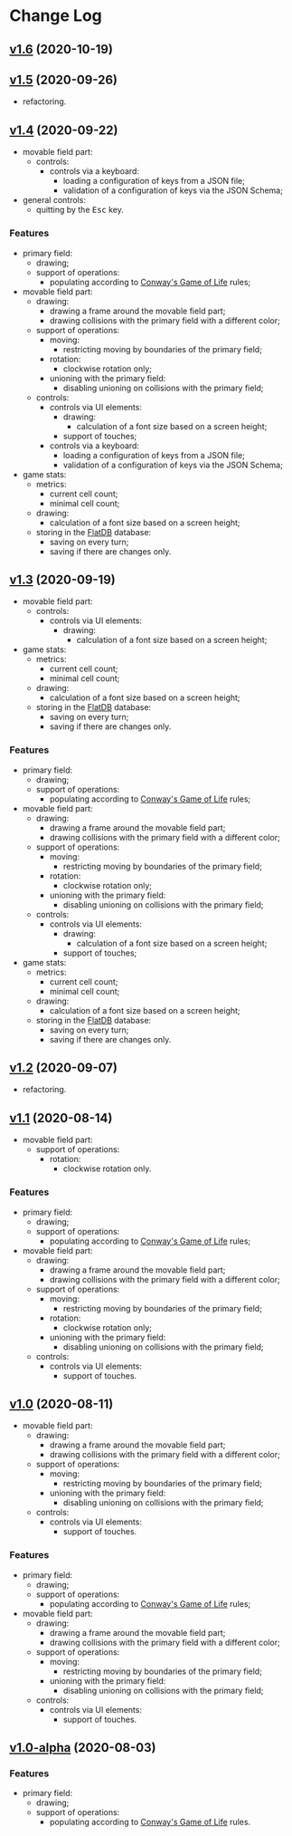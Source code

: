 # Change Log

## [v1.6](https://github.com/thewizardplusplus/biohazard/tree/v1.6) (2020-10-19)

## [v1.5](https://github.com/thewizardplusplus/biohazard/tree/v1.5) (2020-09-26)

- refactoring.

## [v1.4](https://github.com/thewizardplusplus/biohazard/tree/v1.4) (2020-09-22)

- movable field part:
  - controls:
    - controls via a keyboard:
      - loading a configuration of keys from a JSON file;
      - validation of a configuration of keys via the JSON Schema;
- general controls:
  - quitting by the <kbd>Esc</kbd> key.

### Features

- primary field:
  - drawing;
  - support of operations:
    - populating according to [Conway's Game of Life](https://en.wikipedia.org/wiki/Conway's_Game_of_Life) rules;
- movable field part:
  - drawing:
    - drawing a frame around the movable field part;
    - drawing collisions with the primary field with a different color;
  - support of operations:
    - moving:
      - restricting moving by boundaries of the primary field;
    - rotation:
      - clockwise rotation only;
    - unioning with the primary field:
      - disabling unioning on collisions with the primary field;
  - controls:
    - controls via UI elements:
      - drawing:
        - calculation of a font size based on a screen height;
      - support of touches;
    - controls via a keyboard:
      - loading a configuration of keys from a JSON file;
      - validation of a configuration of keys via the JSON Schema;
- game stats:
  - metrics:
    - current cell count;
    - minimal cell count;
  - drawing:
    - calculation of a font size based on a screen height;
  - storing in the [FlatDB](https://github.com/uleelx/FlatDB) database:
    - saving on every turn;
    - saving if there are changes only.

## [v1.3](https://github.com/thewizardplusplus/biohazard/tree/v1.3) (2020-09-19)

- movable field part:
  - controls:
    - controls via UI elements:
      - drawing:
        - calculation of a font size based on a screen height;
- game stats:
  - metrics:
    - current cell count;
    - minimal cell count;
  - drawing:
    - calculation of a font size based on a screen height;
  - storing in the [FlatDB](https://github.com/uleelx/FlatDB) database:
    - saving on every turn;
    - saving if there are changes only.

### Features

- primary field:
  - drawing;
  - support of operations:
    - populating according to [Conway's Game of Life](https://en.wikipedia.org/wiki/Conway's_Game_of_Life) rules;
- movable field part:
  - drawing:
    - drawing a frame around the movable field part;
    - drawing collisions with the primary field with a different color;
  - support of operations:
    - moving:
      - restricting moving by boundaries of the primary field;
    - rotation:
      - clockwise rotation only;
    - unioning with the primary field:
      - disabling unioning on collisions with the primary field;
  - controls:
    - controls via UI elements:
      - drawing:
        - calculation of a font size based on a screen height;
      - support of touches;
- game stats:
  - metrics:
    - current cell count;
    - minimal cell count;
  - drawing:
    - calculation of a font size based on a screen height;
  - storing in the [FlatDB](https://github.com/uleelx/FlatDB) database:
    - saving on every turn;
    - saving if there are changes only.

## [v1.2](https://github.com/thewizardplusplus/biohazard/tree/v1.2) (2020-09-07)

- refactoring.

## [v1.1](https://github.com/thewizardplusplus/biohazard/tree/v1.1) (2020-08-14)

- movable field part:
  - support of operations:
    - rotation:
      - clockwise rotation only.

### Features

- primary field:
  - drawing;
  - support of operations:
    - populating according to [Conway's Game of Life](https://en.wikipedia.org/wiki/Conway's_Game_of_Life) rules;
- movable field part:
  - drawing:
    - drawing a frame around the movable field part;
    - drawing collisions with the primary field with a different color;
  - support of operations:
    - moving:
      - restricting moving by boundaries of the primary field;
    - rotation:
      - clockwise rotation only;
    - unioning with the primary field:
      - disabling unioning on collisions with the primary field;
  - controls:
    - controls via UI elements:
      - support of touches.

## [v1.0](https://github.com/thewizardplusplus/biohazard/tree/v1.0) (2020-08-11)

- movable field part:
  - drawing:
    - drawing a frame around the movable field part;
    - drawing collisions with the primary field with a different color;
  - support of operations:
    - moving:
      - restricting moving by boundaries of the primary field;
    - unioning with the primary field:
      - disabling unioning on collisions with the primary field;
  - controls:
    - controls via UI elements:
      - support of touches.

### Features

- primary field:
  - drawing;
  - support of operations:
    - populating according to [Conway's Game of Life](https://en.wikipedia.org/wiki/Conway's_Game_of_Life) rules;
- movable field part:
  - drawing:
    - drawing a frame around the movable field part;
    - drawing collisions with the primary field with a different color;
  - support of operations:
    - moving:
      - restricting moving by boundaries of the primary field;
    - unioning with the primary field:
      - disabling unioning on collisions with the primary field;
  - controls:
    - controls via UI elements:
      - support of touches.

## [v1.0-alpha](https://github.com/thewizardplusplus/biohazard/tree/v1.0-alpha) (2020-08-03)

### Features

- primary field:
  - drawing;
  - support of operations:
    - populating according to [Conway's Game of Life](https://en.wikipedia.org/wiki/Conway's_Game_of_Life) rules.
